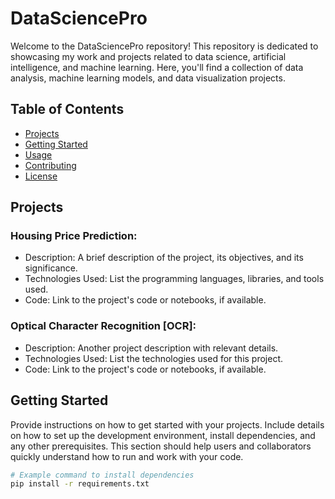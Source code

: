 # DataSciencePro

Welcome to the DataSciencePro repository! This repository is dedicated to showcasing my work and projects related to data science, artificial intelligence, and machine learning. Here, you'll find a collection of data analysis, machine learning models, and data visualization projects.

## Table of Contents
- [Projects](#projects)
- [Getting Started](#getting-started)
- [Usage](#usage)
- [Contributing](#contributing)
- [License](#license)

## Projects

### Housing Price Prediction:
- Description: A brief description of the project, its objectives, and its significance.
- Technologies Used: List the programming languages, libraries, and tools used.
- Code: Link to the project's code or notebooks, if available.

### Optical Character Recognition [OCR]:
- Description: Another project description with relevant details.
- Technologies Used: List the technologies used for this project.
- Code: Link to the project's code or notebooks, if available.

## Getting Started

Provide instructions on how to get started with your projects. Include details on how to set up the development environment, install dependencies, and any other prerequisites. This section should help users and collaborators quickly understand how to run and work with your code.

```bash
# Example command to install dependencies
pip install -r requirements.txt
